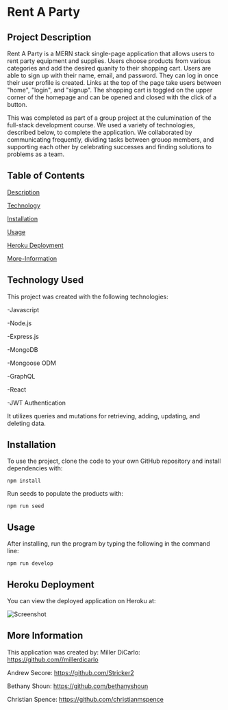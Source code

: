 # Rent A Party

## Project Description
Rent A Party is a MERN stack single-page application that allows users to rent party equipment and supplies. Users choose products from various categories and add the desired quanity to their shopping cart. Users are able to sign up with their name, email, and password. They can log in once their user profile is created.  Links at the top of the page take users between "home", "login", and "signup". The shopping cart is toggled on the upper corner of the homepage and can be opened and closed with the click of a button. 

This was completed as part of a group project at the culumination of the full-stack development course. We used a variety of technologies, described below, to complete the application. We collaborated by communicating frequently, dividing tasks between grouop members, and supporting each other by celebrating successes and finding solutions to problems as a team. 

## Table of Contents
[Description](#project-description)

[Technology](#technology-used)

[Installation](#installation)

[Usage](#usage)

[Heroku Deployment](#heroku)

[More-Information](#more-information)


## Technology Used
This project was created with the following technologies:

-Javascript

-Node.js

-Express.js

-MongoDB

-Mongoose ODM

-GraphQL

-React

-JWT Authentication

It utilizes queries and mutations for retrieving, adding, updating, and deleting data. 


## Installation
To use the project, clone the code to your own GitHub repository and install dependencies with:

```
npm install
```

Run seeds to populate the products with:
```
npm run seed
```

## Usage
After installing, run the program by typing the following in the command line:

```
npm run develop
```

## Heroku Deployment
You can view the deployed application on Heroku at: 
<!-- Update screenshot once site is deployed -->
![Screenshot](/screenshot.png)

## More Information
This application was created by:
Miller DiCarlo: https://github.com//millerdicarlo

Andrew Secore: https://github.com/Stricker2

Bethany Shoun: https://github.com/bethanyshoun

Christian Spence: https://github.com/christianmspence
